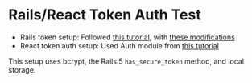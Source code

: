 # Rails/React Token Auth Test

- Rails token setup: Followed [this tutorial](https://github.com/bparanj/tokie), with [these modifications](https://github.com/bparanj/tokie/issues/3)
- React token auth setup: Used Auth module from [this tutorial](https://vladimirponomarev.com/blog/authentication-in-react-apps-jwt)

This setup uses bcrypt, the Rails 5 `has_secure_token` method, and local storage.


